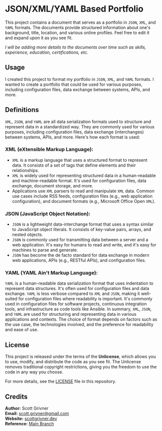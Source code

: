 # JSON/XML/YAML Based Portfolio
This project contains a document that serves as a portfolio in `JSON`, `XML`, and `YAML` formats. The documents provide structured information about one's background, title, location, and various online profiles. Feel free to edit it and expand upon it as you see fit. 

*I will be adding more details to the documents over time such as skills, experience, education, certifications, etc.*

## Usage
I created this project to format my portfolio in `JSON`, `XML`, and `YAML` formats. I wanted to create a portfolio that could be used for various purposes, including configuration files, data exchange between systems, APIs, and more. 

## Definitions
`XML`, `JSON`, and `YAML` are all data serialization formats used to structure and represent data in a standardized way. They are commonly used for various purposes, including configuration files, data exchange (interchanges) between systems, APIs, and more. Here's how each format is used:

### XML (eXtensible Markup Language):
- `XML` is a markup language that uses a structured format to represent data. It consists of a set of tags that define elements and their relationships.
- `XML` is widely used for representing structured data in a human-readable and machine-readable format. It's used for configuration files, data exchange, document storage, and more.
- Applications use `XML` parsers to read and manipulate `XML` data. Common use cases include RSS feeds, configuration files (e.g., web application configuration), and document formats (e.g., Microsoft Office Open `XML`).

### JSON (JavaScript Object Notation):
- `JSON` is a lightweight data-interchange format that uses a syntax similar to JavaScript object literals. It consists of key-value pairs, arrays, and nested objects.
- `JSON` is commonly used for transmitting data between a server and a web application. It's easy for humans to read and write, and it's easy for machines to parse and generate.
- `JSON` has become the de facto standard for data exchange in modern web applications, APIs (e.g., RESTful APIs), and configuration files.

### YAML (YAML Ain't Markup Language):
`YAML` is a human-readable data serialization format that uses indentation to represent data structures. It's often used for configuration files and data exchange.
`YAML` is less verbose compared to `XML` and `JSON`, making it well-suited for configuration files where readability is important.
It's commonly used in configuration files for software projects, continuous integration tools, and infrastructure as code tools like Ansible.
In summary, `XML`, `JSON`, and `YAML` are used for structuring and representing data in various applications and contexts. The choice of format depends on factors such as the use case, the technologies involved, and the preference for readability and ease of use.

## License
This project is released under the terms of the **Unlicense**, which allows you to use, modify, and distribute the code as you see fit. The Unlicense removes traditional copyright restrictions, giving you the freedom to use the code in any way you choose.

For more details, see the [LICENSE](LICENSE) file in this repository.

## Credits
**Author:** Scott Grivner <br>
**Email:** scott.grivner@gmail.com <br>
**Website:** [scottgrivner.dev](https://www.scottgriv.dev) <br>
**Reference:** [Main Branch](https://github.com/scottgriv/json-xml-yaml-based_portfolio) <br>
